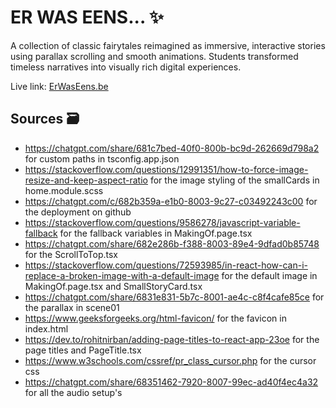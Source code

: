 # ER WAS EENS... ✨

A collection of classic fairytales reimagined as immersive, interactive stories using parallax scrolling and smooth animations. Students transformed timeless narratives into visually rich digital experiences.

Live link: [ErWasEens.be](https://ehb-mct.github.io/cp-frontend-WoutVanImpe)

## Sources 🗃️

- https://chatgpt.com/share/681c7bed-40f0-800b-bc9d-262669d798a2 for custom paths in tsconfig.app.json
- https://stackoverflow.com/questions/12991351/how-to-force-image-resize-and-keep-aspect-ratio for the image styling of the smallCards in home.module.scss
- https://chatgpt.com/c/682b359a-e1b0-8003-9c27-c03492243c00 for the deployment on github
- https://stackoverflow.com/questions/9586278/javascript-variable-fallback for the fallback variables in MakingOf.page.tsx
- https://chatgpt.com/share/682e286b-f388-8003-89e4-9dfad0b85748 for the ScrollToTop.tsx
- https://stackoverflow.com/questions/72593985/in-react-how-can-i-replace-a-broken-image-with-a-default-image for the default image in MakingOf.page.tsx and SmallStoryCard.tsx
- https://chatgpt.com/share/6831e831-5b7c-8001-ae4c-c8f4cafe85ce for the parallax in scene01
- https://www.geeksforgeeks.org/html-favicon/ for the favicon in index.html
- https://dev.to/rohitnirban/adding-page-titles-to-react-app-23oe for the page titles and PageTitle.tsx
- https://www.w3schools.com/cssref/pr_class_cursor.php for the cursor css
- https://chatgpt.com/share/68351462-7920-8007-99ec-ad40f4ec4a32 for all the audio setup's
